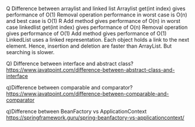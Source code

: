 Q Difference between arraylist and linked list
Arraylist
get(int index) gives performance of O(1)
Removal operation performance in worst case is O(n) and best case is O(1)	R
Add method gives performance of O(n) in worst case
linkedlist
get(int index) gives performance of O(n)
Removal operation gives performance of O(1)
Add method gives performance of O(1)
LinkedList uses a linked representation. Each object holds a link to the next element. Hence, insertion
and deletion are faster than ArrayList. But searching is slower.

Q) Difference between interface and abstract class?
https://www.javatpoint.com/difference-between-abstract-class-and-interface

q)Difference between comparable and comparator?
https://www.javatpoint.com/difference-between-comparable-and-comparator

q)Difference between BeanFactory vs ApplicationContext
https://springframework.guru/spring-beanfactory-vs-applicationcontext/

